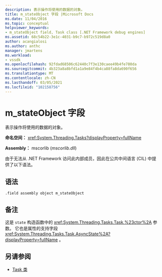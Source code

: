 ```yaml
---
description: 表示操作将使用的数据的对象。
title: m_stateObject 字段 |Microsoft Docs
ms.date: 11/04/2016
ms.topic: conceptual
helpviewer_keywords:
- m_stateObject field, Task class [.NET Framework debug engines]
ms.assetid: 68c54b22-3e1c-4031-b9c7-b972c519d8a0
author: acangialosi
ms.author: anthc
manager: jmartens
ms.workload:
- vssdk
ms.openlocfilehash: 92fdad68506c62440c7f3e130caee49b4fe780da
ms.sourcegitcommit: 4b323a8a8bfd1a1a9e84f4b4ca88fa8da690f656
ms.translationtype: MT
ms.contentlocale: zh-CN
ms.lasthandoff: 03/05/2021
ms.locfileid: "102158756"
---
```

# <a name="m_stateobject-field"></a>m_stateObject 字段
表示操作将使用的数据的对象。

 **命名空间：** <xref:System.Threading.Tasks?displayProperty=fullName>

 **Assembly：** mscorlib (*mscorlib.dll*) 

 由于无法从 .NET Framework 访问此内部成员，因此在公共中间语言 (CIL) 中提供了以下语法。

## <a name="syntax"></a>语法

```
.field assembly object m_stateObject
```

## <a name="remarks"></a>备注
 这是 `state` 构造函数中的 <xref:System.Threading.Tasks.Task.%23ctor%2A> 参数。 它也是属性的支持字段 <xref:System.Threading.Tasks.Task.AsyncState%2A?displayProperty=fullName> 。

## <a name="see-also"></a>另请参阅
- [Task 类](../../extensibility/debugger/task-class-internal-members.md)
